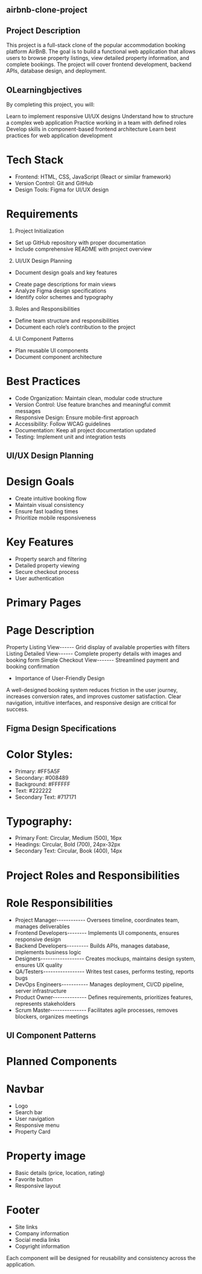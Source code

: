 ## airbnb-clone-project

## Project Description
This project is a full-stack clone of the popular accommodation booking platform AirBnB. The goal is to build a functional web application that allows users to browse property listings, view detailed property information, and complete bookings. The project will cover frontend development, backend APIs, database design, and deployment.

## OLearningbjectives

By completing this project, you will:

Learn to implement responsive UI/UX designs
Understand how to structure a complex web application
Practice working in a team with defined roles
Develop skills in component-based frontend architecture
Learn best practices for web application development

# Tech Stack

- Frontend: HTML, CSS, JavaScript (React or similar framework)
- Version Control: Git and GitHub
- Design Tools: Figma for UI/UX design

# Requirements

1. Project Initialization

* Set up GitHub repository with proper documentation
* Include comprehensive README with project overview

2. UI/UX Design Planning

- Document design goals and key features
* Create page descriptions for main views
* Analyze Figma design specifications
* Identify color schemes and typography

3. Roles and Responsibilities

* Define team structure and responsibilities
* Document each role’s contribution to the project

4. UI Component Patterns

* Plan reusable UI components
* Document component architecture

# Best Practices
- Code Organization: Maintain clean, modular code structure
- Version Control: Use feature branches and meaningful commit messages
- Responsive Design: Ensure mobile-first approach
- Accessibility: Follow WCAG guidelines
- Documentation: Keep all project documentation updated
- Testing: Implement unit and integration tests

## UI/UX Design Planning

# Design Goals

- Create intuitive booking flow
- Maintain visual consistency
- Ensure fast loading times
- Prioritize mobile responsiveness

# Key Features

- Property search and filtering
- Detailed property viewing
- Secure checkout process
- User authentication

# Primary Pages

# Page	                    Description
Property Listing View------	Grid display of available properties with filters
Listing Detailed View------	Complete property details with images and booking form
Simple Checkout View-------	Streamlined payment and booking confirmation

* Importance of User-Friendly Design

A well-designed booking system reduces friction in the user journey, increases conversion rates, and improves customer satisfaction. Clear navigation, intuitive interfaces, and responsive design are critical for success.

## Figma Design Specifications

# Color Styles:

- Primary: #FF5A5F
- Secondary: #008489
- Background: #FFFFFF
- Text: #222222
- Secondary Text: #717171

# Typography:

- Primary Font: Circular, Medium (500), 16px
- Headings: Circular, Bold (700), 24px-32px
- Secondary Text: Circular, Book (400), 14px

# Project Roles and Responsibilities

 # Role	                      Responsibilities

- Project Manager------------   Oversees timeline, coordinates team, manages deliverables
- Frontend Developers--------	  Implements UI components, ensures responsive design
- Backend Developers---------	  Builds APIs, manages database, implements business logic
- Designers------------------   Creates mockups, maintains design system, ensures UX quality
- QA/Testers-----------------   Writes test cases, performs testing, reports bugs
- DevOps Engineers-----------	  Manages deployment, CI/CD pipeline, server infrastructure
- Product Owner--------------	  Defines requirements, prioritizes features, represents stakeholders
- Scrum Master---------------	  Facilitates agile processes, removes blockers, organizes meetings

## UI Component Patterns

# Planned Components

# Navbar

- Logo
- Search bar
- User navigation
- Responsive menu
- Property Card

# Property image

- Basic details (price, location, rating)
- Favorite button
- Responsive layout

# Footer

- Site links
- Company information
- Social media links
- Copyright information

Each component will be designed for reusability and consistency across the application.